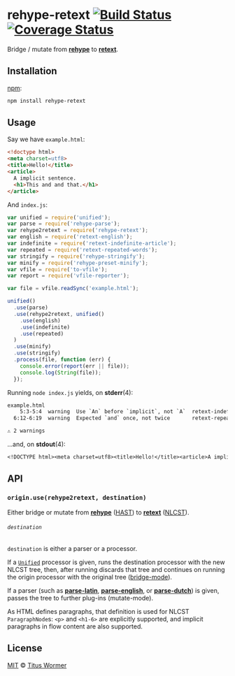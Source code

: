# rehype-retext [![Build Status][travis-badge]][travis] [![Coverage Status][codecov-badge]][codecov]

Bridge / mutate from [**rehype**][rehype] to [**retext**][retext].

## Installation

[npm][]:

```bash
npm install rehype-retext
```

## Usage

Say we have `example.html`:

```html
<!doctype html>
<meta charset=utf8>
<title>Hello!</title>
<article>
  A implicit sentence.
  <h1>This and and that.</h1>
</article>
```

And `index.js`:

```javascript
var unified = require('unified');
var parse = require('rehype-parse');
var rehype2retext = require('rehype-retext');
var english = require('retext-english');
var indefinite = require('retext-indefinite-article');
var repeated = require('retext-repeated-words');
var stringify = require('rehype-stringify');
var minify = require('rehype-preset-minify');
var vfile = require('to-vfile');
var report = require('vfile-reporter');

var file = vfile.readSync('example.html');

unified()
  .use(parse)
  .use(rehype2retext, unified()
    .use(english)
    .use(indefinite)
    .use(repeated)
  )
  .use(minify)
  .use(stringify)
  .process(file, function (err) {
    console.error(report(err || file));
    console.log(String(file));
  });
```

Running `node index.js` yields, on **stderr**(4):

```txt
example.html
    5:3-5:4  warning  Use `An` before `implicit`, not `A`  retext-indefinite-article  retext-indefinite-article
  6:12-6:19  warning  Expected `and` once, not twice       retext-repeated-words      retext-repeated-words

⚠ 2 warnings
```

...and, on **stdout**(4):

```txt
<!DOCTYPE html><meta charset=utf8><title>Hello!</title><article>A implicit sentence.<h1>This and and that.</h1></article>
```

## API

### `origin.use(rehype2retext, destination)`

Either bridge or mutate from [**rehype**][rehype] ([HAST][]) to
[**retext**][retext] ([NLCST][]).

###### `destination`

`destination` is either a parser or a processor.

If a [`Unified`][processor] processor is given, runs the destination
processor with the new NLCST tree, then, after running discards that
tree and continues on running the origin processor with the original
tree ([bridge-mode][bridge]).

If a parser (such as [**parse-latin**][latin], [**parse-english**][english],
or [**parse-dutch**][dutch]) is given, passes the tree to further
plug-ins (mutate-mode).

As HTML defines paragraphs, that definition is used for NLCST
`ParagraphNode`s: `<p>` and `<h1-6>` are explicitly supported,
and implicit paragraphs in flow content are also supported.

## License

[MIT][license] © [Titus Wormer][author]

<!-- Definitions -->

[travis-badge]: https://img.shields.io/travis/wooorm/rehype-retext.svg

[travis]: https://travis-ci.org/wooorm/rehype-retext

[codecov-badge]: https://img.shields.io/codecov/c/github/wooorm/rehype-retext.svg

[codecov]: https://codecov.io/github/wooorm/rehype-retext

[npm]: https://docs.npmjs.com/cli/install

[license]: LICENSE

[author]: http://wooorm.com

[hast]: https://github.com/wooorm/hast

[rehype]: https://github.com/wooorm/rehype

[retext]: https://github.com/wooorm/retext

[processor]: https://github.com/wooorm/unified#processor

[bridge]: https://github.com/wooorm/unified#bridge

[nlcst]: https://github.com/wooorm/nlcst

[latin]: https://github.com/wooorm/parse-latin

[english]: https://github.com/wooorm/parse-english

[dutch]: https://github.com/wooorm/parse-dutch
